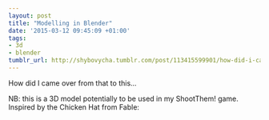 ```yaml
---
layout: post
title: "Modelling in Blender"
date: '2015-03-12 09:45:09 +01:00'
tags:
- 3d
- blender
tumblr_url: http://shybovycha.tumblr.com/post/113415599901/how-did-i-came-over-from-that-to-this
---
```


<LazyImg src="/tumblr_files/tumblr_nl3cb9Adqo1qio88bo1_1280.png" />

How did I came over from that to this...

<LazyImg src="/tumblr_files/tumblr_nl3cb9Adqo1qio88bo2_1280.png" />

NB: this is a 3D model potentially to be used in my ShootThem! game. Inspired by the Chicken Hat from Fable:

<LazyImg src="/images/tumblr/chicken_head/Chicken_Hat.webp" alt="Chicken Hat from Fable" />
